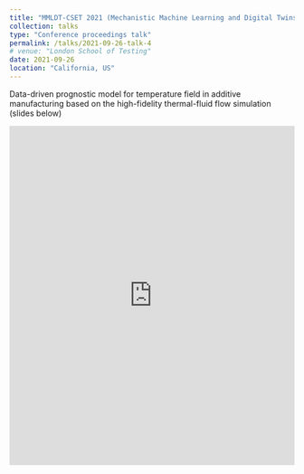 ```yaml
---
title: "MMLDT-CSET 2021 (Mechanistic Machine Learning and Digital Twins for Computational Science, Engineering & Technology)"
collection: talks
type: "Conference proceedings talk"
permalink: /talks/2021-09-26-talk-4
# venue: "London School of Testing"
date: 2021-09-26
location: "California, US"
---
```


Data-driven prognostic model for temperature field in additive manufacturing based on the high-fidelity thermal-fluid flow simulation (slides below)

<iframe 
  src="https://view.officeapps.live.com/op/embed.aspx?src=http://FanChenNUS.github.io/files/slides3.pptx" 
  width="100%" 
  height="600px" 
  frameborder="0">
</iframe>